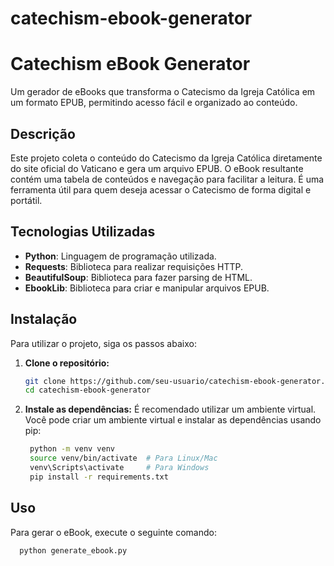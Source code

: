# catechism-ebook-generator
# Catechism eBook Generator

Um gerador de eBooks que transforma o Catecismo da Igreja Católica em um formato EPUB, permitindo acesso fácil e organizado ao conteúdo.

## Descrição

Este projeto coleta o conteúdo do Catecismo da Igreja Católica diretamente do site oficial do Vaticano e gera um arquivo EPUB. O eBook resultante contém uma tabela de conteúdos e navegação para facilitar a leitura. É uma ferramenta útil para quem deseja acessar o Catecismo de forma digital e portátil.

## Tecnologias Utilizadas

- **Python**: Linguagem de programação utilizada.
- **Requests**: Biblioteca para realizar requisições HTTP.
- **BeautifulSoup**: Biblioteca para fazer parsing de HTML.
- **EbookLib**: Biblioteca para criar e manipular arquivos EPUB.

## Instalação

Para utilizar o projeto, siga os passos abaixo:

1. **Clone o repositório:**

   ```bash
   git clone https://github.com/seu-usuario/catechism-ebook-generator.git
   cd catechism-ebook-generator
2. **Instale as dependências:**
  É recomendado utilizar um ambiente virtual. Você pode criar um ambiente virtual e instalar as dependências usando pip:
   ```bash
    python -m venv venv
    source venv/bin/activate  # Para Linux/Mac
    venv\Scripts\activate     # Para Windows
    pip install -r requirements.txt
## Uso
Para gerar o eBook, execute o seguinte comando:
```bash
  python generate_ebook.py
